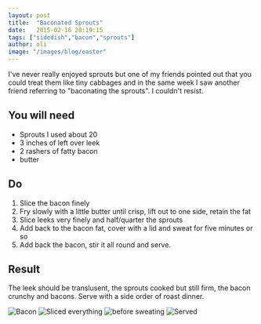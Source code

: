 ```yaml
---
layout: post
title:  "Baconated Sprouts"
date:   2015-02-16 20:19:15
tags: ["sidedish","bacon","sprouts"]
author: oli
image: "/images/blog/easter"
---
```


I've never really enjoyed sprouts but one of my friends pointed out that you could treat them like tiny cabbages and in the same week I saw another friend referring to "baconating the sprouts".  I couldn't resist.


## You will need

* Sprouts I used about 20
* 3 inches of left over leek
* 2 rashers of fatty bacon
* butter

## Do

1. Slice the bacon finely
2. Fry slowly with a little butter until crisp, lift out to one side, retain the fat
3. Slice leeks very finely and half/quarter the sprouts
4. Add back to the bacon fat, cover with a lid and sweat for five minutes or so
5. Add back the bacon, stir it all round and serve.

## Result

The leek should be translusent, the sprouts cooked but still firm, the bacon crunchy and bacons. Serve with a side order of roast dinner.

![Bacon](/images/blog/baconatedsprouts/baconated-sprouts-bacon.jpg "Bacon")
![Sliced everything](/images/blog/baconatedsprouts/baconated-sprouts-sprouts.jpg "Sliced everything")
![before sweating](/images/blog/baconatedsprouts/baconated-sprouts-precooking.jpg "Before sweating")
![Served](/images/blog/baconatedsprouts/baconated-sprouts-finished.jpg "Served")



